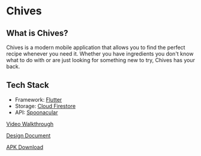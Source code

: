 # Chives

## What is Chives?
Chives is a modern mobile application that allows you to find the perfect recipe whenever you need it. Whether you have ingredients you don't know what to do with or are just looking for something new to try, Chives has your back.

## Tech Stack
- Framework: [Flutter](https://flutter.dev/)
- Storage: [Cloud Firestore](https://firebase.google.com/docs/firestore/)
- API: [Spoonacular](https://spoonacular.com/food-api)

[Video Walkthrough](https://youtu.be/YCc_zXKfrmo)

[Design Document](https://drive.google.com/file/d/1uxozLnEDPS7sSifgXUKKhNguborvGRB_/view?usp=sharing)

[APK Download](https://drive.google.com/file/d/1jvaYBtfaRvOWkI2RssiruCU0zCALITED/view?usp=share_link)

